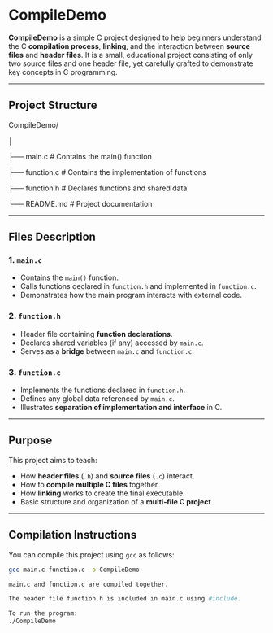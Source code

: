 # CompileDemo

**CompileDemo** is a simple C project designed to help beginners understand the C **compilation process**, **linking**, and the interaction between **source files** and **header files**. It is a small, educational project consisting of only two source files and one header file, yet carefully crafted to demonstrate key concepts in C programming.

---

## Project Structure

CompileDemo/

│

├── main.c # Contains the main() function

├── function.c # Contains the implementation of functions

├── function.h # Declares functions and shared data

└── README.md # Project documentation


---

## Files Description

### 1. `main.c`
- Contains the `main()` function.
- Calls functions declared in `function.h` and implemented in `function.c`.
- Demonstrates how the main program interacts with external code.

### 2. `function.h`
- Header file containing **function declarations**.
- Declares shared variables (if any) accessed by `main.c`.
- Serves as a **bridge** between `main.c` and `function.c`.

### 3. `function.c`
- Implements the functions declared in `function.h`.
- Defines any global data referenced by `main.c`.
- Illustrates **separation of implementation and interface** in C.

---

## Purpose

This project aims to teach:

- How **header files** (`.h`) and **source files** (`.c`) interact.
- How to **compile multiple C files** together.
- How **linking** works to create the final executable.
- Basic structure and organization of a **multi-file C project**.

---

## Compilation Instructions

You can compile this project using `gcc` as follows:

```bash
gcc main.c function.c -o CompileDemo

main.c and function.c are compiled together.

The header file function.h is included in main.c using #include.

To run the program:
./CompileDemo

